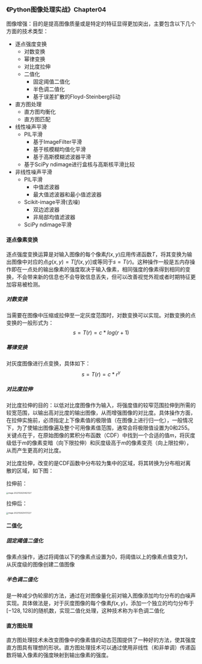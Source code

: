### 《Python图像处理实战》Chapter04

图像增强：目的是提高图像质量或是特定的特征显得更加突出，主要包含以下几个方面的技术类型：

- 逐点强度变换
  - 对数变换
  - 幂律变换
  - 对比度拉伸
  - 二值化
    - 固定阈值二值化
    - 半色调二值化
    - 基于误差扩散的Floyd-Steinberg抖动
- 直方图处理
  - 直方图均衡化
  - 直方图匹配
- 线性噪声平滑
  - PIL平滑
    - 基于ImageFilter平滑
    - 基于核模糊均值化平滑
    - 基于高斯模糊滤波器平滑
  - 基于SciPy ndimage进行盒核与高斯核平滑比较
- 非线性噪声平滑
  - PIL平滑
    - 中值滤波器
    - 最大值滤波器和最小值滤波器
  - Scikit-image平滑(去噪)
    - 双边滤波器
    - 非局部均值滤波器
  - SciPy ndimage平滑

#### 逐点像素变换

逐点强度变换运算是对输入图像的每个像素$f(x,y)$应用传递函数$T$，将其变换为输出图像中对应的点$g(x,y)=T[f(x,y)]$或等同于$s=T(r)$。这种操作一般是五内存操作即在一点处的输出像素的强度取决于输入像素，相同强度的像素得到相同的变换，不会带来新的信息也不会导致信息丢失，但可以改善视觉外观或者时期特征更加容易被检测。

##### 对数变换

当需要在图像中压缩或拉伸至一定灰度范围时，对数变换可以实现。对数变换的点变换的一般形式为：
$$
s=T(r)=c*log(r+1)
$$

##### 幂律变换

对灰度图像进行点变换，具体如下：
$$
s=T(r)=c*r^\gamma
$$

##### 对比度拉伸

对比度拉伸的目的：以低对比度图像作为输入，将强度值的较窄范围拉伸到所需的较宽范围，以输出高对比度的输出图像，从而增强图像的对比度。具体操作方面，在拉伸实施前，必须指定上下像素值的极限值（在图像上进行归一化），一般情况下，为了使输出图像遍及整个可用像素值范围，通常会将极限值设置为0和255。关键点在于，在原始图像的累积分布函数（CDF）中找到一个合适的值$m$，将灰度级低于$m$的像素变暗（向下限拉伸）和灰度级高于$m$的像素变亮（向上限拉伸），从而产生更高的对比度。

对比度拉伸，改变的是CDF函数中分布较为集中的区域，将其转换为分布相对离散的区域，如下图：

拉伸前：

<img src="C:/Users/WH/AppData/Roaming/Typora/typora-user-images/image-20221026204621327.png" alt="image-20221026204621327" style="zoom: 33%;" />

拉伸后：

<img src="https://gitee.com/sirwenhao/typora-illustration/raw/master/image-20221026204721227.png" alt="image-20221026204721227" style="zoom:33%;" />

#### 二值化

##### 固定阈值二值化

像素点操作，通过将阈值以下的像素点设置为0，将阈值以上的像素点值变为1，从灰度级的图像创建二值图像

##### 半色调二值化

是一种减少伪轮廓的方法，通过在对图像量化前对输入图像添加均匀分布的白噪声实现。具体做法是，对于灰度图像的每个像素$f(x,y)$，添加一个独立的均匀分布于$[-128, 128]$的随机数，实现二值化处理，这种技术称为半色调二值化

#### 直方图处理

直方图处理技术未改变图像中的像素值的动态范围提供了一种好的方法，使其强度直方图具有理想的形状。直方图处理技术可以通过使用非线性（和非单调）传递函数将输入像素的强度映射到输出像素的强度。